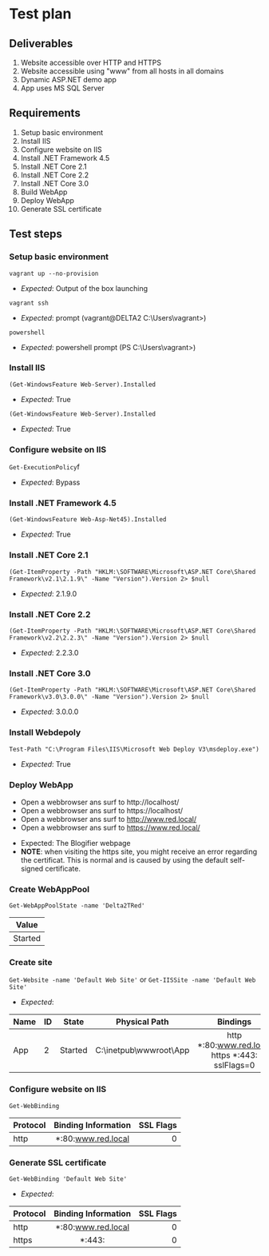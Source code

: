 # Test plan

## Deliverables

1. Website accessible over HTTP and HTTPS
2. Website accessible using "www" from all hosts in all domains
3. Dynamic ASP.NET demo app
4. App uses MS SQL Server


## Requirements

1. Setup basic environment
2. Install IIS
3. Configure website on IIS
5. Install .NET Framework 4.5
6. Install .NET Core 2.1
7. Install .NET Core 2.2
8. Install .NET Core 3.0
9. Build WebApp
10. Deploy WebApp
11. Generate SSL certificate


## Test steps

### Setup basic environment

`vagrant up --no-provision`

- *Expected*: Output of the box launching

`vagrant ssh`

- *Expected*: prompt (vagrant@DELTA2 C:\\Users\\vagrant>)

`powershell`

- *Expected*: powershell prompt (PS C:\\Users\\vagrant>)


### Install IIS

`(Get-WindowsFeature Web-Server).Installed`

- *Expected*: True

`(Get-WindowsFeature Web-Server).Installed`

- *Expected*: True


### Configure website on IIS

`Get-ExecutionPolicy`f

- *Expected*: Bypass

### Install .NET Framework 4.5

`(Get-WindowsFeature Web-Asp-Net45).Installed`

- *Expected*: True


### Install .NET Core 2.1

`(Get-ItemProperty -Path "HKLM:\SOFTWARE\Microsoft\ASP.NET Core\Shared Framework\v2.1\2.1.9\" -Name "Version").Version 2> $null`

- *Expected*: 2.1.9.0


### Install .NET Core 2.2

`(Get-ItemProperty -Path "HKLM:\SOFTWARE\Microsoft\ASP.NET Core\Shared Framework\v2.2\2.2.3\" -Name "Version").Version 2> $null`

- *Expected*: 2.2.3.0


### Install .NET Core 3.0

`(Get-ItemProperty -Path "HKLM:\SOFTWARE\Microsoft\ASP.NET Core\Shared Framework\v3.0\3.0.0\" -Name "Version").Version 2> $null`

- *Expected*: 3.0.0.0


### Install Webdepoly

`Test-Path "C:\Program Files\IIS\Microsoft Web Deploy V3\msdeploy.exe")`

- *Expected*: True


### Deploy WebApp

* Open a webbrowser ans surf to http://localhost/
* Open a webbrowser ans surf to https://localhost/
* Open a webbrowser ans surf to http://www.red.local/
* Open a webbrowser ans surf to https://www.red.local/

- Expected: The Blogifier webpage
- **NOTE**: when visiting the https site, you might receive an error regarding the certificat. This is normal and is caused by using the default self-signed certificate.

### Create WebAppPool

`Get-WebAppPoolState -name 'Delta2TRed'`

| Value            | 
| ---------------- |
| Started          |

### Create site

`Get-Website -name 'Default Web Site'` or `Get-IISSite -name 'Default Web Site'`

- *Expected*:

| Name | ID | State   | Physical Path             | Bindings                                                |
| ---- | -  | ------- | ----------------------    | :-----------------------------------------------------: |
| App  | 2  | Started | C:\\inetpub\\wwwroot\\App | http  *:80:www.red.local<br>https *:443: sslFlags=0  |
  

### Configure website on IIS

`Get-WebBinding`

| Protocol         | Binding Information | SSL Flags      |
| ---------------- | :-----------------: | -------------: |
| http             | *:80:www.red.local  | 0              |


### Generate SSL certificate

`Get-WebBinding 'Default Web Site'`

- *Expected*: 

| Protocol         | Binding Information | SSL Flags      |
| ---------------- | :-----------------: | -------------: |
| http             | *:80:www.red.local  | 0              |
| https            | *:443:              | 0              |



